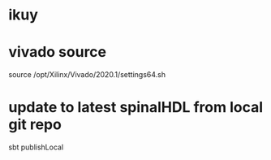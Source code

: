 # ikuy

# vivado source 
source /opt/Xilinx/Vivado/2020.1/settings64.sh
# update to latest spinalHDL from local git repo
sbt publishLocal